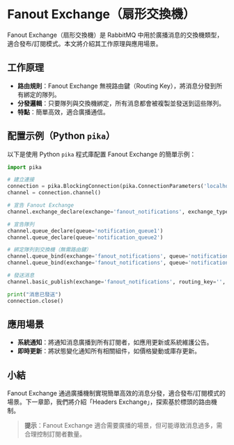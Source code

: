 # Fanout Exchange（扇形交換機）

Fanout Exchange（扇形交換機）是 RabbitMQ 中用於廣播消息的交換機類型，適合發布/訂閱模式。本文將介紹其工作原理與應用場景。

## 工作原理

- **路由規則**：Fanout Exchange 無視路由鍵（Routing Key），將消息分發到所有綁定的隊列。
- **分發邏輯**：只要隊列與交換機綁定，所有消息都會被複製並發送到這些隊列。
- **特點**：簡單高效，適合廣播通信。

## 配置示例（Python `pika`）

以下是使用 Python `pika` 程式庫配置 Fanout Exchange 的簡單示例：
```python
import pika

# 建立連接
connection = pika.BlockingConnection(pika.ConnectionParameters('localhost'))
channel = connection.channel()

# 宣告 Fanout Exchange
channel.exchange_declare(exchange='fanout_notifications', exchange_type='fanout')

# 宣告隊列
channel.queue_declare(queue='notification_queue1')
channel.queue_declare(queue='notification_queue2')

# 綁定隊列到交換機（無需路由鍵）
channel.queue_bind(exchange='fanout_notifications', queue='notification_queue1')
channel.queue_bind(exchange='fanout_notifications', queue='notification_queue2')

# 發送消息
channel.basic_publish(exchange='fanout_notifications', routing_key='', body='System notification')

print("消息已發送")
connection.close()
```

## 應用場景

- **系統通知**：將通知消息廣播到所有訂閱者，如應用更新或系統維護公告。
- **即時更新**：將狀態變化通知所有相關組件，如價格變動或庫存更新。

## 小結

Fanout Exchange 通過廣播機制實現簡單高效的消息分發，適合發布/訂閱模式的場景。下一章節，我們將介紹「Headers Exchange」，探索基於標頭的路由機制。

> **提示**：Fanout Exchange 適合需要廣播的場景，但可能導致消息過多，需合理控制訂閱者數量。
